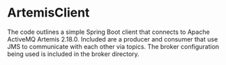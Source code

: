 # ArtemisClient
The code outlines a simple Spring Boot client that connects to Apache ActiveMQ Artemis 2.18.0. Included are a producer and consumer that use JMS to communicate with 
each other via topics.
The broker configuration being used is included in the broker directory.

